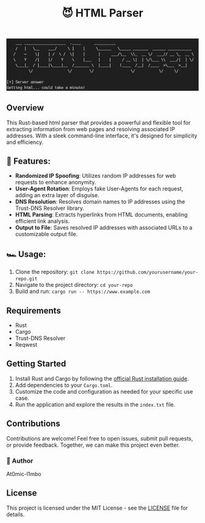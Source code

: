 <h1 align="center">😈 HTML Parser </h1><br/>

![Project Logo](project_image.png)

## Overview

This Rust-based html parser that provides a powerful and flexible tool for extracting information from web pages and resolving associated IP addresses. With a sleek command-line interface, it's designed for simplicity and efficiency.

## 🔑 Features: 

- **Randomized IP Spoofing**: Utilizes random IP addresses for web requests to enhance anonymity.
- **User-Agent Rotation**: Employs fake User-Agents for each request, adding an extra layer of disguise.
- **DNS Resolution**: Resolves domain names to IP addresses using the Trust-DNS Resolver library.
- **HTML Parsing**: Extracts hyperlinks from HTML documents, enabling efficient link analysis.
- **Output to File**: Saves resolved IP addresses with associated URLs to a customizable output file.

## 🏎️ Usage:

1. Clone the repository: `git clone https://github.com/yourusername/your-repo.git`
2. Navigate to the project directory: `cd your-repo`
3. Build and run: `cargo run -- https://www.example.com`

## Requirements

- Rust
- Cargo
- Trust-DNS Resolver
- Reqwest

## Getting Started

1. Install Rust and Cargo by following the [official Rust installation guide](https://www.rust-lang.org/tools/install).
2. Add dependencies to your `Cargo.toml`.
3. Customize the code and configuration as needed for your specific use case.
4. Run the application and explore the results in the `index.txt` file.

## Contributions

Contributions are welcome! Feel free to open issues, submit pull requests, or provide feedback. Together, we can make this project even better.

<h3>🦄 Author</h3>
<p>At0mic-l1mbo</p>

## License

This project is licensed under the MIT License - see the [LICENSE](LICENSE) file for details.
